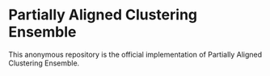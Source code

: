 # Partially Aligned Clustering Ensemble
This anonymous repository is the official implementation of Partially Aligned Clustering Ensemble.
